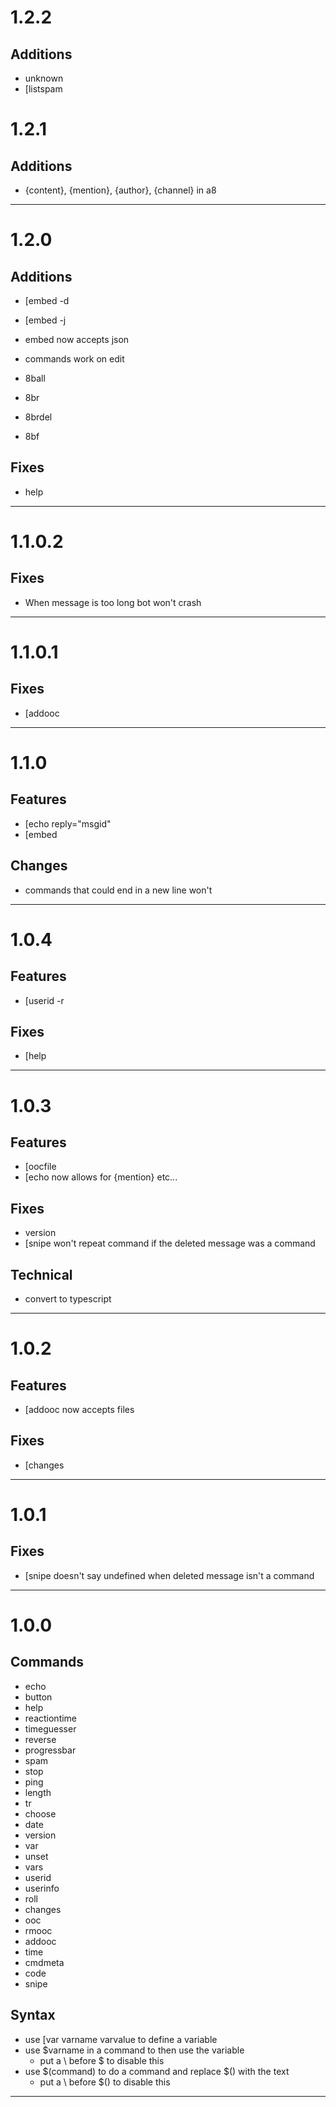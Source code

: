 # 1.2.2

## Additions
* unknown
* [listspam


# 1.2.1

## Additions
* {content}, {mention}, {author}, {channel} in a8

---

# 1.2.0

## Additions
* [embed -d
* [embed -j
* embed now accepts json
* commands work on edit

* 8ball
* 8br
* 8brdel
* 8bf

## Fixes
* help

---

# 1.1.0.2

## Fixes
* When message is too long bot won't crash

---

# 1.1.0.1

## Fixes
* [addooc

---

# 1.1.0

## Features
* [echo reply="msgid"
* [embed

## Changes
* commands that could end in a new line won't

---

# 1.0.4

## Features
* [userid -r

## Fixes
* [help

---

# 1.0.3

## Features
* [oocfile
* [echo now allows for {mention} etc...

## Fixes
* version
* [snipe won't repeat command if the deleted message was a command

## Technical
* convert to typescript

---

# 1.0.2

## Features
* [addooc now accepts files

## Fixes
* [changes

---

# 1.0.1

## Fixes
* [snipe doesn't say undefined when deleted message isn't a command

---

# 1.0.0

## Commands
* echo
* button
* help
* reactiontime
* timeguesser
* reverse
* progressbar
* spam
* stop
* ping
* length
* tr
* choose
* date
* version
* var
* unset
* vars
* userid
* userinfo
* roll
* changes
* ooc
* rmooc
* addooc
* time
* cmdmeta
* code
* snipe

## Syntax
* use [var varname varvalue to define a variable
* use $varname in a command to then use the variable
    * put a \\ before $ to disable this
* use \$(command) to do a command and replace \$() with the text
    * put a \\ before $() to disable this

---
